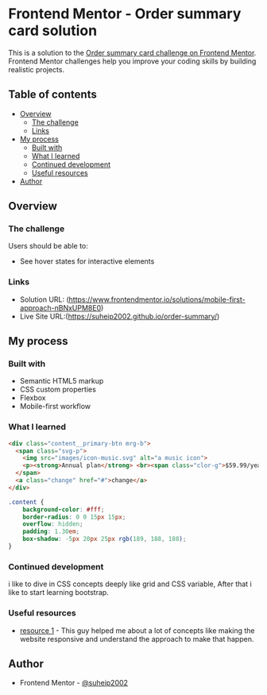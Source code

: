 # Frontend Mentor - Order summary card solution

This is a solution to the [Order summary card challenge on Frontend Mentor](https://www.frontendmentor.io/challenges/order-summary-component-QlPmajDUj). Frontend Mentor challenges help you improve your coding skills by building realistic projects. 

## Table of contents

- [Overview](#overview)
  - [The challenge](#the-challenge)
  - [Links](#links)
- [My process](#my-process)
  - [Built with](#built-with)
  - [What I learned](#what-i-learned)
  - [Continued development](#continued-development)
  - [Useful resources](#useful-resources)
- [Author](#author)

## Overview

### The challenge

Users should be able to:

- See hover states for interactive elements

### Links

- Solution URL: (https://www.frontendmentor.io/solutions/mobile-first-approach-nBNxUPM8E0)
- Live Site URL:(https://suheip2002.github.io/order-summary/)

## My process

### Built with

- Semantic HTML5 markup
- CSS custom properties
- Flexbox 
- Mobile-first workflow

### What I learned

```html
<div class="content__primary-btn mrg-b">
  <span class="svg-p">
    <img src="images/icon-music.svg" alt="a music icon">
    <p><strong>Annual plan</strong> <br><span class="clor-g">$59.99/year</span></p>
  </span>
  <a class="change" href="#">change</a>
</div>
```
```css
.content {
    background-color: #fff;
    border-radius: 0 0 15px 15px;
    overflow: hidden;
    padding: 1.30em;
    box-shadow: -5px 20px 25px rgb(189, 188, 188);
}
```

### Continued development

i like to dive in  CSS concepts deeply like grid and CSS variable, After that i like to start learning bootstrap.

### Useful resources

- [resource 1](https://www.youtube.com/kepowob) - This guy helped me about a lot of concepts like making the website responsive and understand the approach to make that happen.

## Author

- Frontend Mentor - [@suheip2002](https://www.frontendmentor.io/profile/suheip2002)